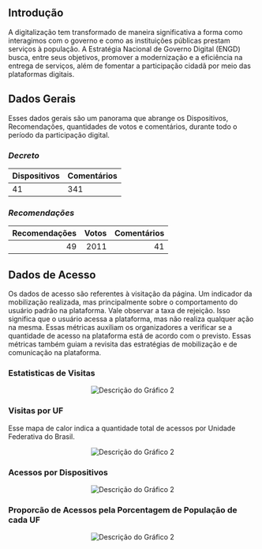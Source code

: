 ## Introdução

A digitalização tem transformado de maneira significativa a forma como interagimos com o 
governo e como as instituições públicas prestam serviços à população. 
A Estratégia Nacional de Governo Digital (ENGD) busca, entre seus objetivos, 
promover a modernização e a eficiência na entrega de serviços, além de fomentar
a participação cidadã por meio das plataformas digitais.


## Dados Gerais

Esses dados gerais são um panorama que abrange os Dispositivos, Recomendações, quantidades de votos e comentários, 
durante todo o período da participação digital.


### *Decreto*


| Dispositivos | Comentários |
|--------------|-------------|
| 41          | 341          |


### *Recomendações*


|   Recomendações |   Votos |   Comentários |
|----------------:|--------:|--------------:|
|              49 |    2011 |            41 |


## Dados de Acesso

Os dados de acesso são referentes à visitação da página. Um indicador da 
mobilização realizada,
mas principalmente sobre o comportamento do usuário padrão na plataforma.
Vale observar a taxa de rejeição. Isso significa que o usuário acessa a plataforma,
mas não realiza qualquer ação na mesma. Essas métricas auxiliam os organizadores a verificar se a
quantidade de acesso na plataforma está de acordo com o previsto. Essas métricas também guiam a revisita das estratégias
de mobilização e de comunicação na plataforma.


### Estatisticas de Visitas

<p align="center">
  <img src="../../engd/assets/visits.png"
 alt="Descrição do Gráfico 2"/>
</p>

### Visitas por UF

Esse mapa de calor indica a quantidade total de acessos por Unidade Federativa do Brasil.


<p align="center">
  <img src="../../assets/uf.png"
 alt="Descrição do Gráfico 2"/>
</p>

### Acessos por Dispositivos

<p align="center">
  <img src="../../assets/devices.png"
 alt="Descrição do Gráfico 2"/>
</p>

### Proporcão de Acessos pela Porcentagem de População de cada UF

<p align="center">
  <img src="../../assets/proporcao.png"
 alt="Descrição do Gráfico 2"/>
</p>


